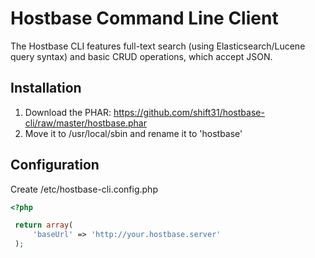 # Hostbase Command Line Client

The Hostbase CLI features full-text search (using Elasticsearch/Lucene query syntax) and basic CRUD operations, which accept JSON.

## Installation

1. Download the PHAR:  https://github.com/shift31/hostbase-cli/raw/master/hostbase.phar
2. Move it to /usr/local/sbin and rename it to 'hostbase'

## Configuration

Create /etc/hostbase-cli.config.php

```php
<?php

 return array(
     'baseUrl' => 'http://your.hostbase.server'
 );
 ```